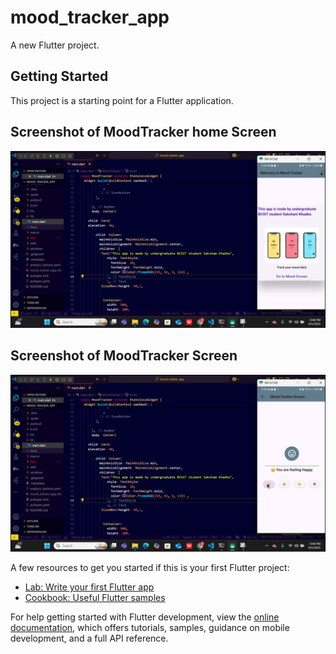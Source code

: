 # mood_tracker_app

A new Flutter project.

## Getting Started

This project is a starting point for a Flutter application.

## Screenshot of MoodTracker home Screen

![image alt](https://github.com/Sakshamkhadka7/Mood-Tracker-App/blob/e7a07a17695fa94fc67559ffcea654500b379050/MoodTrackerScreen.png)

## Screenshot of MoodTracker Screen

![image alt](https://github.com/Sakshamkhadka7/Mood-Tracker-App/blob/0cd077160eba00e713262b6ad72c612395bdac81/MoodTrackerHome.png)


A few resources to get you started if this is your first Flutter project:

- [Lab: Write your first Flutter app](https://docs.flutter.dev/get-started/codelab)
- [Cookbook: Useful Flutter samples](https://docs.flutter.dev/cookbook)

For help getting started with Flutter development, view the
[online documentation](https://docs.flutter.dev/), which offers tutorials,
samples, guidance on mobile development, and a full API reference.
